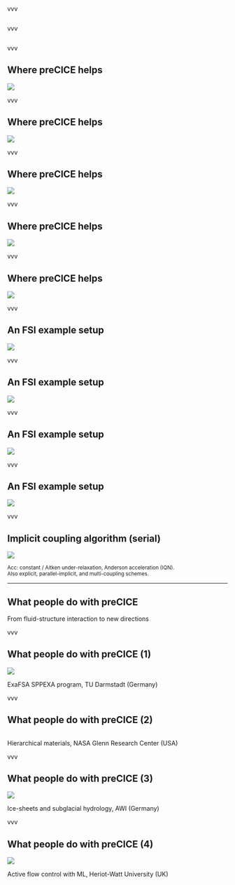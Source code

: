 <!-- ## The big picture -->

<img data-src="images/intro/precice-overview-two.svg" style="border:none; box-shadow:none; max-width:80%;">

vvv

<img data-src="images/intro/precice-overview-all.svg" style="border:none; box-shadow:none; max-width:80%;">

vvv

<img data-src="images/intro/precice-overview-all-highlight.svg" style="border:none; box-shadow:none; max-width:80%;">

vvv

## Where preCICE helps

![](images/intro/features-1.svg)

vvv

## Where preCICE helps

![](images/intro/features-2.svg)

vvv

## Where preCICE helps

![](images/intro/features-3.svg)

vvv

## Where preCICE helps

![](images/intro/features-all.svg)

vvv

## Where preCICE helps

![](images/intro/features-all-doi.svg)

vvv

## An FSI example setup

![](images/precice-config.svg)

vvv

## An FSI example setup

![](images/precice-config-write-read.svg)

vvv

## An FSI example setup

![](images/precice-config-map.svg)

vvv

## An FSI example setup

![](images/precice-config-exchange.svg)


vvv

## Implicit coupling algorithm (serial)

![](images/scheme-serial-implicit.png)

<small>Acc: constant / Aitken under-relaxation, Anderson acceleration (IQN).<br/>
Also explicit, parallel-implicit, and multi-coupling schemes.</small>

---

## What people do with preCICE

From fluid-structure interaction to new directions

vvv

## What people do with preCICE (1)

![](images/users/exafsa.png)

ExaFSA SPPEXA program, TU Darmstadt (Germany)

vvv

## What people do with preCICE (2)

<img data-src="images/users/nasa.png" style="border:none; box-shadow:none; max-height:400px;">

Hierarchical materials, NASA Glenn Research Center (USA)

vvv

## What people do with preCICE (3)

![](images/users/awi.png)

Ice-sheets and subglacial hydrology, AWI (Germany)

vvv

## What people do with preCICE (4)

![](images/users/gymprecice.png)

Active flow control with ML, Heriot-Watt University (UK)
